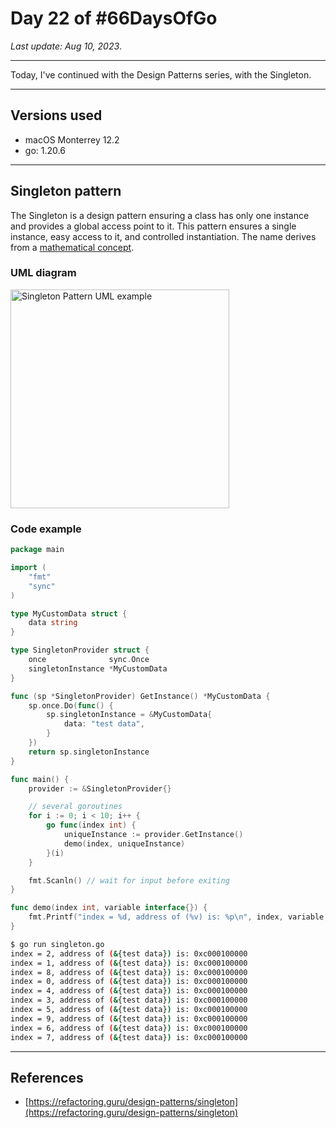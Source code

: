 # Day 22 of #66DaysOfGo

_Last update:  Aug 10, 2023_.

---

Today, I've continued with the Design Patterns series, with the Singleton.

---

## Versions used

- macOS Monterrey 12.2
- go: 1.20.6

---

## Singleton pattern

The Singleton is a design pattern ensuring a class has only one instance and provides a global access point to it. This pattern ensures a single instance, easy access to it, and controlled instantiation. The name derives from a [mathematical concept](https://en.wikipedia.org/wiki/Singleton_(mathematics)).

### UML diagram

<img src="https://refactoring.guru/images/patterns/diagrams/singleton/structure-en-2x.png" alt="Singleton Pattern UML example" width="350"/>

### Code example

```go
package main

import (
    "fmt"
    "sync"
)

type MyCustomData struct {
    data string
}

type SingletonProvider struct {
    once              sync.Once
    singletonInstance *MyCustomData
}

func (sp *SingletonProvider) GetInstance() *MyCustomData {
    sp.once.Do(func() {
        sp.singletonInstance = &MyCustomData{
            data: "test data",
        }
    })
    return sp.singletonInstance
}

func main() {
    provider := &SingletonProvider{}

    // several goroutines
    for i := 0; i < 10; i++ {
        go func(index int) {
            uniqueInstance := provider.GetInstance()
            demo(index, uniqueInstance)
        }(i)
    }

    fmt.Scanln() // wait for input before exiting
}

func demo(index int, variable interface{}) {
    fmt.Printf("index = %d, address of (%v) is: %p\n", index, variable, variable)
}
```

```bash
$ go run singleton.go
index = 2, address of (&{test data}) is: 0xc000100000
index = 1, address of (&{test data}) is: 0xc000100000
index = 8, address of (&{test data}) is: 0xc000100000
index = 0, address of (&{test data}) is: 0xc000100000
index = 4, address of (&{test data}) is: 0xc000100000
index = 3, address of (&{test data}) is: 0xc000100000
index = 5, address of (&{test data}) is: 0xc000100000
index = 9, address of (&{test data}) is: 0xc000100000
index = 6, address of (&{test data}) is: 0xc000100000
index = 7, address of (&{test data}) is: 0xc000100000
```

---

## References

- [https://refactoring.guru/design-patterns/singleton](https://refactoring.guru/design-patterns/singleton)
